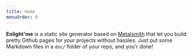 ```yaml
---
title: Home
menuOrder: 0
---
```


**Enlight'me** is a static site generator based on [Metalsmith][] that let you
build pretty Github pages for your projects without hassles. Just put some Markdown
files in a `doc/` folder of your repo, and you'r done!


[Metalsmith]: http://www.metalsmith.io/
